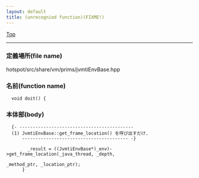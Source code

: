 ```yaml
---
layout: default
title: (unrecognied function)(FIXME!)
---
```

[Top](../index.html)

--- 
### 定義場所(file name)
hotspot/src/share/vm/prims/jvmtiEnvBase.hpp

### 名前(function name)
```
  void doit() {
```

### 本体部(body)
```
  {- -------------------------------------------
  (1) JvmtiEnvBase::get_frame_location() を呼び出すだけ.
      ---------------------------------------- -}

	    _result = ((JvmtiEnvBase*)_env)->get_frame_location(_java_thread, _depth,
	                                                        _method_ptr, _location_ptr);
	  }
	
```


